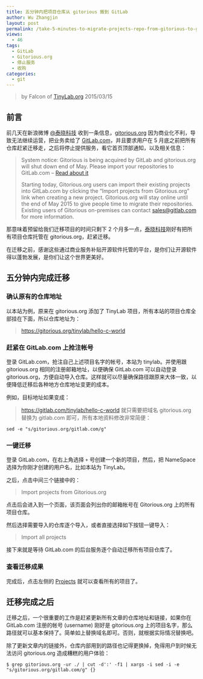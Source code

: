 ```yaml
---
title: 五分钟内把项目仓库从 gitorious 搬到 GitLab
author: Wu Zhangjin
layout: post
permalink: /take-5-minutes-to-migrate-projects-repo-from-gitorious-to-gitlab/
views:
  - 46
tags:
  - GitLab
  - Gitorious.org
  - 停止服务
  - 收购
categories:
  - git
---
```


> by Falcon of [TinyLab.org][1]
> 2015/03/15


## 前言

前几天在新浪微博 [@泰晓科技][2] 收到一条信息，[gitorious.org][3] 因为商业化不利，导致无法继续运营，把业务卖给了 [GitLab.com][4]，并且要求用户在 5 月底之前把所有仓库赶紧迁移走，之后将停止提供服务，看它首页顶部通知，以及相关信息：

> System notice: Gitorious is being acquired by GitLab and gitorious.org will shut down end of May. Please import your repositories to GitLab.com &#8211; [Read about it][5]
>
> Starting today, Gitorious.org users can import their existing projects into GitLab.com by clicking the “Import projects from Gitorious.org” link when creating a new project. Gitorious.org will stay online until the end of May 2015 to give people time to migrate their repositories. Existing users of Gitorious on-premises can contact sales@gitlab.com for more information.

那意味着预留给我们迁移项目的时间只剩下 2 个月多一点，[泰晓科技][1]刚好有把所有项目仓库托管在 gitorious.org，赶紧迁移。

在迁移之前，感谢这些通过商业服务补贴开源软件托管的平台，是你们让开源软件得以蓬勃发展，是你们让这个世界更美好。

## 五分钟内完成迁移

### 确认原有的仓库地址

以本站为例，原来在 gitorious.org 添加了 TinyLab 项目，所有本站的项目仓库全部挂在下面，所以仓库地址为：

> https://gitorious.org/tinylab/hello-c-world
### 赶紧在 GitLab.com 上抢注帐号

登录 GitLab.com，抢注自己上述项目名字的帐号，本站为 tinylab。并使用跟 gitorious.org 相同的注册邮箱地址，以便确保 GitLab.com 可以自动登录 gitorious.org，方便自动导入仓库。这样就可以尽量确保路径跟原来大体一致，以便降低迁移后各种地方仓库地址变更的成本。

例如，目标地址如果变成：

> https://gitlab.com/tinylab/hello-c-world
就只需要把域名 gitorious.org 替换为 gitlab.com 即可，所有本地资料修改非常简便：

`sed -e "s/gitorious.org/gitlab.com/g"`

### 一键迁移

登录 GitLab.com，在右上角选择 `+` 号创建一个新的项目，然后，把 NameSpace 选择为你刚才创建的用户名，比如本站为 TinyLab。

之后，点击中间三个链接中的：

> Import projects from Gitorious.org

点击后会进入到一个页面，该页面会列出你的邮箱帐号在 Gitorious.org 上的所有项目仓库。

然后选择需要导入的仓库逐个导入，或者直接选择如下按钮一键导入：

> Import all projects

接下来就是等待 GitLab.com 的后台服务逐个自动迁移所有项目仓库了。

### 查看迁移成果

完成后，点击左侧的 [Projects][6] 就可以查看所有的项目了。

## 迁移完成之后

迁移之后，一个很重要的工作是赶紧更新所有文章的仓库地址和链接，如果你在 GitLab.com 注册的帐号 (username) 刚好是 gitorious.org 上的项目名字，那么路径就可以基本保持了。简单如上替换域名即可。否则，就根据实际情况替换吧。

除了更新文章内的链接外，仓库内部用到的路径也记得更换掉，免得用户到时候无法访问 gitorious.org 造成糟糕的用户体验：

`$ grep gitorious.org -ur ./ | cut -d':' -f1 | xargs -i sed -i -e "s/gitorious.org/gitlab.com/g" {}`





 [1]: http://tinylab.org
 [2]: http://weibo.com/tinylaborg
 [3]: http://gitorious.org
 [4]: http://gitlab.com
 [5]: https://about.gitlab.com/2015/03/03/gitlab-acquires-gitorious/
 [6]: https://gitlab.com/dashboard/projects
